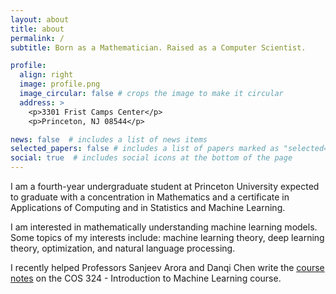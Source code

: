```yaml
---
layout: about
title: about
permalink: /
subtitle: Born as a Mathematician. Raised as a Computer Scientist.

profile:
  align: right
  image: profile.png
  image_circular: false # crops the image to make it circular
  address: >
    <p>3301 Frist Camps Center</p>
    <p>Princeton, NJ 08544</p>

news: false  # includes a list of news items
selected_papers: false # includes a list of papers marked as "selected={true}"
social: true  # includes social icons at the bottom of the page
---
```


I am a fourth-year undergraduate student at Princeton University expected to graduate with a concentration in Mathematics and a certificate in Applications of Computing and in Statistics and Machine Learning.

I am interested in mathematically understanding machine learning models. Some topics of my interests include: machine learning theory, deep learning theory, optimization, and natural language processing.

I recently helped Professors Sanjeev Arora and Danqi Chen write the [course notes](https://princeton-introml.github.io) on the COS 324 - Introduction to Machine Learning course.

<!---
Link to your social media connections, too. This theme is set up to use [Font Awesome icons](http://fortawesome.github.io/Font-Awesome/) and [Academicons](https://jpswalsh.github.io/academicons/), like the ones below. Add your Facebook, Twitter, LinkedIn, Google Scholar, or just disable all of them.
-->
